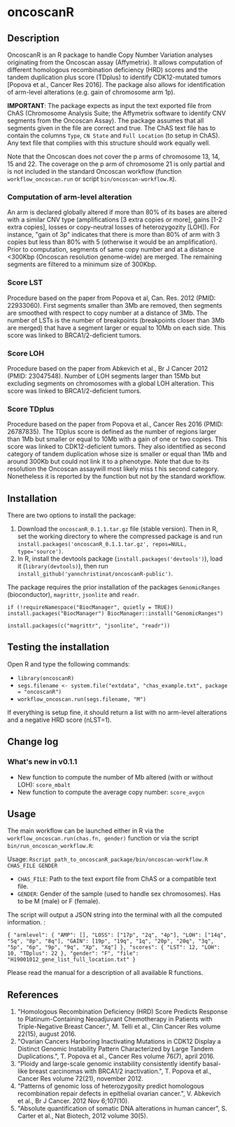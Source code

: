 # oncoscanR

## Description
OncoscanR is an R package to handle Copy Number Variation analyses originating from the Oncoscan assay (Affymetrix). It
allows computation of different homologous recombination deficiency (HRD) scores and the tandem duplication plus score
(TDplus) to identify CDK12-mutated tumors [Popova et al., Cancer Res 2016]. The package also allows for identification
of arm-level alterations (e.g. gain of chromosome arm 1p).

**IMPORTANT**: The package expects as input the text exported file from ChAS (Chromosome Analysis Suite; the Affymetrix
software to identify CNV segments from the Oncoscan Assay). The package assumes that all segments given in the file are
correct and true. The ChAS text file has to contain the columns `Type`, `CN State` and `Full Location` (to setup in
ChAS). Any text file that complies with this structure should work equally well.

Note that the Oncoscan does not cover the p arms of chromosome 13, 14, 15 and 22. The coverage on the p arm of
chromosome 21 is only partial and is not included in the standard Oncoscan workflow (function `workflow_oncoscan.run` or script `bin/oncoscan-workflow.R`).

### Computation of arm-level alteration
An arm is declared globally altered if more than 80% of its bases are altered with a similar CNV type (amplifications
[3 extra copies or more], gains [1-2 extra copies], losses or copy-neutral losses of heterozygozity [LOH]). For
instance, "gain of 3p" indicates that there is more than 80% of arm with 3 copies but less than 80% with 5 (otherwise
it would be an amplification). Prior to computation, segments of same copy number and at a distance <300Kbp (Oncoscan
resolution genome-wide) are merged. The remaining segments are filtered to a minimum size of 300Kbp.

### Score LST
Procedure based on the paper from Popova et al, Can. Res. 2012 (PMID: 22933060). First segments
smaller than 3Mb are removed, then segments are smoothed with respect to copy number at a distance of 3Mb.
The number of LSTs is the number of breakpoints (breakpoints closer than 3Mb are merged) that have a segment
larger or equal to 10Mb on each side. This score was linked to BRCA1/2-deficient tumors.

### Score LOH
Procedure based on the paper from Abkevich et al., Br J Cancer 2012 (PMID: 23047548). 
Number of LOH segments larger than 15Mb but excluding segments on chromosomes with a global LOH alteration. 
This score was linked to BRCA1/2-deficient tumors.

### Score TDplus
Procedure based on the paper from Popova et al., Cancer Res 2016 (PMID: 26787835). The TDplus
score is defined as the number of regions larger than 1Mb but smaller or equal to 10Mb with a gain of one
or two copies. This score was linked to CDK12-deficient tumors. 
They also identified as second category of tandem duplication whose size is smaller or equal than 1Mb and around 
300Kb but could not link it to a phenotype. Note that due to its resolution the Oncoscan assaywill most likely miss t
his second category. Nonetheless it is reported by the function but not by the standard workflow.

## Installation
There are two options to install the package: 
1. Download the `oncoscanR_0.1.1.tar.gz` file (stable version). Then in R, set the working directory to where the
compressed package is and run `install.packages('oncoscanR_0.1.1.tar.gz', repos=NULL, type='source')`.
2. In R, install the devtools package (`install.packages('devtools')`), load it (`library(devtools)`), then run
`install_github('yannchristinat/oncoscanR-public')`.

The package requires the prior installation of the packages `GenomicRanges` (bioconductor), `magrittr`, `jsonlite` and
`readr`.

`if (!requireNamespace("BiocManager", quietly = TRUE))
    install.packages("BiocManager")
BiocManager::install("GenomicRanges")`

`install.packages(c("magrittr", "jsonlite", "readr"))`

## Testing the installation
Open R and type the following commands:
- `library(oncoscanR)`
- `segs.filename <- system.file("extdata", "chas_example.txt", package = "oncoscanR")`
- `workflow_oncoscan.run(segs.filename, "M")`

If everything is setup fine, it should return a list with no arm-level alterations and a negative HRD score (nLST=1).

## Change log

### What's new in v0.1.1
- New function to compute the number of Mb altered (with or without LOH): `score_mbalt`
- New function to compute the average copy number: `score_avgcn`

## Usage
The main workflow can be launched either in R via the `workflow_oncoscan.run(chas.fn, gender)` function or via the
script `bin/run_oncoscan_workflow.R`:

Usage: `Rscript path_to_oncoscanR_package/bin/oncoscan-workflow.R CHAS_FILE GENDER`
- `CHAS_FILE`: Path to the text export file from ChAS or a compatible text file.
- `GENDER`: Gender of the sample (used to handle sex chromosomes). Has to be M (male) or F (female).

The script will output a JSON string into the terminal with all the computed information. :

`{
  "armlevel": {
    "AMP": [],
    "LOSS": ["17p", "2q", "4p"],
    "LOH": ["14q", "5q", "8p", "8q"],
    "GAIN": [19p", "19q", "1q", "20p", "20q", "3q", "5p", "6p", "9p", "9q", "Xp", "Xq"]
  },
  "scores": {
    "LST": 12,
    "LOH": 10,
    "TDplus": 22
  },
  "gender": "F",
  "file": "H19001012_gene_list_full_location.txt"
}`

Please read the manual for a description of all available R functions.

## References
1. "Homologous Recombination Deficiency (HRD) Score Predicts Response to Platinum-Containing Neoadjuvant Chemotherapy
in Patients with Triple-Negative Breast Cancer.", M. Telli et al., Clin Cancer Res volume 22(15), august 2016.
2. "Ovarian Cancers Harboring Inactivating Mutations in CDK12 Display a Distinct Genomic Instability Pattern
Characterized by Large Tandem Duplications.", T. Popova et al., Cancer Res volume 76(7), april 2016.
3. "Ploidy and large-scale genomic instability consistently identify basal-like breast carcinomas with BRCA1/2
inactivation.", T. Popova et al., Cancer Res volume 72(21), november 2012.
4. "Patterns of genomic loss of heterozygosity predict homologous recombination repair defects in epithelial ovarian
cancer.", V. Abkevich et al., Br J Cancer. 2012 Nov 6;107(10).
5. "Absolute quantification of somatic DNA alterations in human cancer", S. Carter et al., Nat Biotech, 2012 volume
30(5).
